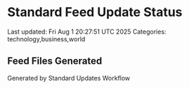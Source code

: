 # Standard Feed Update Status
Last updated: Fri Aug  1 20:27:51 UTC 2025
Categories: technology,business,world

## Feed Files Generated

Generated by Standard Updates Workflow
